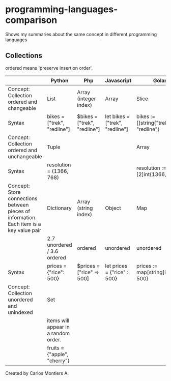 # programming-languages-comparison
Shows my summaries about the same concept in different programming languages

## Collections

ordered means 'preserve insertion order'.

|   | Python  |  Php | Javascript  | Golang  |
| ------------ | ------------ | ------------ | ------------ | ------------ |
| Concept: Collection ordered and changeable  | List  |  Array (integer index)  | Array  | Slice  |
| Syntax  | bikes = ["trek", "redline"]  | $bikes = ["trek", "redline"]  | let bikes = ["trek", "redline"]  | bikes := []string{"trek", "redline"}  |
| Concept: Collection ordered and unchangeable  | Tuple  |   |   | Array  |
| Syntax  | resolution = (1366, 768)  |   |   | resolution := [2]int{1366, 768}  |
| Concept: Store connections between pieces of information. Each item is a key value pair  | Dictionary  | Array (string index)  | Object  | Map  |
|   | 2.7 unordered / 3.6 ordered  | ordered  | unordered  | unordered  |
| Syntax  | prices = {"rice": 500}  | $prices = ["rice" => 500]  | let prices = {"rice" : 500}  | prices := map[string]int{"rice": 500}  |
| Concept: Collection unordered and unindexed  | Set  |   |   |   |
|   | items will appear in a random order.  |   |   |   |
|   | fruits = {"apple", "cherry"}  |   |   |   |


Created by Carlos Montiers A.
